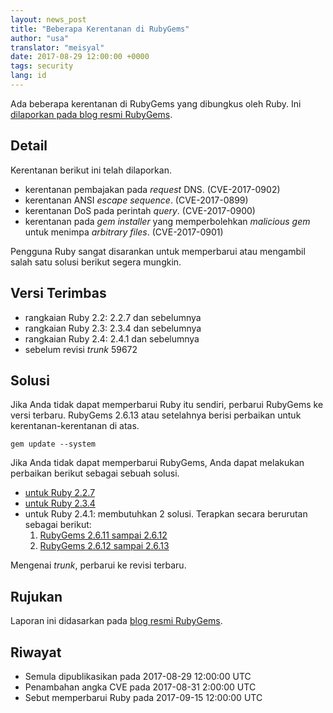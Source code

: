 ```yaml
---
layout: news_post
title: "Beberapa Kerentanan di RubyGems"
author: "usa"
translator: "meisyal"
date: 2017-08-29 12:00:00 +0000
tags: security
lang: id
---
```


Ada beberapa kerentanan di RubyGems yang dibungkus oleh Ruby.
Ini [dilaporkan pada blog resmi RubyGems](http://blog.rubygems.org/2017/08/27/2.6.13-released.html).

## Detail

Kerentanan berikut ini telah dilaporkan.

* kerentanan pembajakan pada *request* DNS. (CVE-2017-0902)
* kerentanan ANSI *escape sequence*. (CVE-2017-0899)
* kerentanan DoS pada perintah *query*. (CVE-2017-0900)
* kerentanan pada *gem installer* yang memperbolehkan *malicious gem* untuk menimpa *arbitrary files*. (CVE-2017-0901)

Pengguna Ruby sangat disarankan untuk memperbarui atau mengambil salah satu solusi berikut segera mungkin.

## Versi Terimbas

* rangkaian Ruby 2.2: 2.2.7 dan sebelumnya
* rangkaian Ruby 2.3: 2.3.4 dan sebelumnya
* rangkaian Ruby 2.4: 2.4.1 dan sebelumnya
* sebelum revisi *trunk* 59672

## Solusi

Jika Anda tidak dapat memperbarui Ruby itu sendiri, perbarui RubyGems ke versi terbaru.
RubyGems 2.6.13 atau setelahnya berisi perbaikan untuk kerentanan-kerentanan di atas.

```
gem update --system
```

Jika Anda tidak dapat memperbarui RubyGems, Anda dapat melakukan perbaikan berikut sebagai sebuah solusi.

* [untuk Ruby 2.2.7](https://bugs.ruby-lang.org/attachments/download/6690/rubygems-2613-ruby22.patch)
* [untuk Ruby 2.3.4](https://bugs.ruby-lang.org/attachments/download/6691/rubygems-2613-ruby23.patch)
* untuk Ruby 2.4.1: membutuhkan 2 solusi. Terapkan secara berurutan sebagai berikut:
  1. [RubyGems 2.6.11 sampai 2.6.12](https://bugs.ruby-lang.org/attachments/download/6692/rubygems-2612-ruby24.patch)
  2. [RubyGems 2.6.12 sampai 2.6.13](https://bugs.ruby-lang.org/attachments/download/6693/rubygems-2613-ruby24.patch)

Mengenai *trunk*, perbarui ke revisi terbaru.

## Rujukan

Laporan ini didasarkan pada [blog resmi RubyGems](http://blog.rubygems.org/2017/08/27/2.6.13-released.html).

## Riwayat

* Semula dipublikasikan pada 2017-08-29 12:00:00 UTC
* Penambahan angka CVE pada 2017-08-31 2:00:00 UTC
* Sebut memperbarui Ruby pada 2017-09-15 12:00:00 UTC

